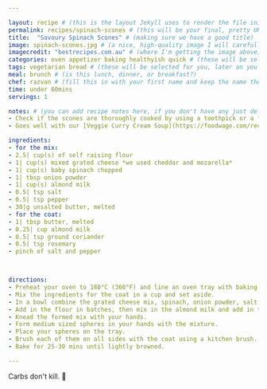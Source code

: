 ```yaml
---

layout: recipe # (this is the layout Jekyll uses to render the file in)
permalink: recipes/spinach-scones # (this will be your final, pretty URL)
title:  "Savoury Spinach Scones" # (making sure we have a good title)
image: spinach-scones.jpg # (a nice, high-quality image I will carefully select for you)
imagecredit: "bestrecipes.com.au" # (where I'm getting the image above)
categories: oven appetizer baking healthyish quick # (these will be selected for you, later on you can select your own)
tags: vegetarian bread # (these will be selected for you, later on you can select your own)
meal: brunch # (is this lunch, dinner, or breakfast?)
chef: razvan # (fill this in with your first name and keep the name the same for all your recipes, since each chef has his own collection of recipes)
time: under 60mins
servings: 1

notes: # (you can add recipe notes here, if you don't have any just delete this whole section and it won't be processed)
- Check if the scones are thoroughly cooked by using a toothpick or a fork. 
- Goes well with our [Veggie Curry Cream Soup](https://foodwage.com/recipes/veggie-curry-soup).

ingredients:
- for the mix:
- 2.5| cup(s) of self raising flour
- 1| cup(s) mixed grated cheese *we used cheddar and mozarella* 
- 1| cup(s) baby spinach chopped
- 1| tbsp onion powder
- 1| cup(s) almond milk
- 0.5| tsp salt
- 0.5| tsp pepper
- 30|g unsalted butter, melted
- for the coat:
- 1| tbsp butter, melted
- 0.25| cup almond milk 
- 0.5| tsp ground coriander
- 0.5| tsp rosemary
- pinch of salt and pepper  



directions:
- Preheat your oven to 180°C (360°F) and line an oven tray with baking parchment.
- Mix the ingredients for the coat in a cup and set aside.
- In a bowl combine the grated cheese mix, spinach, onion powder, salt, and pepper.
- Add in the flour in batches, then mix in the almond milk and add in the melted butter until it all comes together.
- Knead the formed mix with your hands. 
- Form medium sized spheres in your hands with the mixture.
- Place your spheres on the tray.
- Brush each of them on all sides with the coat using a kitchen brush. 
- Bake for 25-30 mins until lightly browned. 

--- 
```

<!-- Below is the description, just write what you want or leave it empty 😁 -->
Carbs don't kill. 🔪
